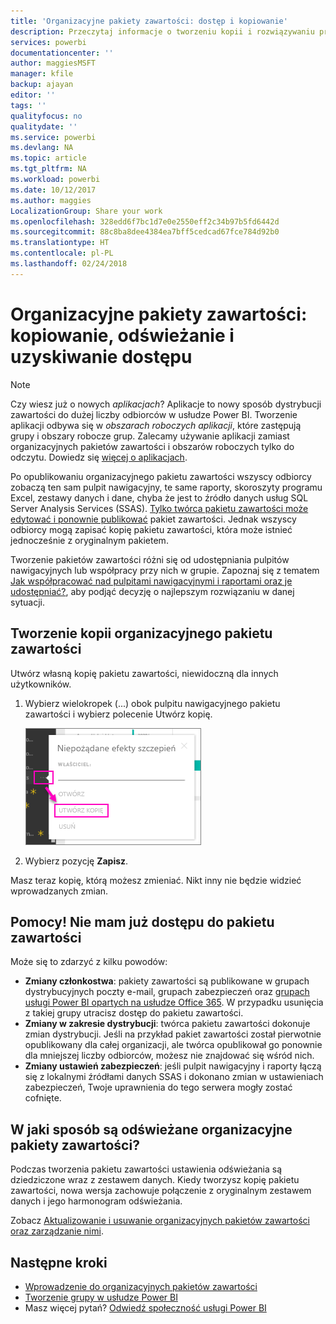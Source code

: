 ```yaml
---
title: 'Organizacyjne pakiety zawartości: dostęp i kopiowanie'
description: Przeczytaj informacje o tworzeniu kopii i rozwiązywaniu problemów z dostępem do organizacyjnych pakietów zawartości w usłudze Power BI
services: powerbi
documentationcenter: ''
author: maggiesMSFT
manager: kfile
backup: ajayan
editor: ''
tags: ''
qualityfocus: no
qualitydate: ''
ms.service: powerbi
ms.devlang: NA
ms.topic: article
ms.tgt_pltfrm: NA
ms.workload: powerbi
ms.date: 10/12/2017
ms.author: maggies
LocalizationGroup: Share your work
ms.openlocfilehash: 328edd6f7bc1d7e0e2550eff2c34b97b5fd6442d
ms.sourcegitcommit: 88c8ba8dee4384ea7bff5cedcad67fce784d92b0
ms.translationtype: HT
ms.contentlocale: pl-PL
ms.lasthandoff: 02/24/2018
---
```

# <a name="organizational-content-packs-copy-refresh-and-get-access"></a>Organizacyjne pakiety zawartości: kopiowanie, odświeżanie i uzyskiwanie dostępu
> [!NOTE]
> Czy wiesz już o nowych *aplikacjach*? Aplikacje to nowy sposób dystrybucji zawartości do dużej liczby odbiorców w usłudze Power BI. Tworzenie aplikacji odbywa się w *obszarach roboczych aplikacji*, które zastępują grupy i obszary robocze grup. Zalecamy używanie aplikacji zamiast organizacyjnych pakietów zawartości i obszarów roboczych tylko do odczytu. Dowiedz się [więcej o aplikacjach](service-install-use-apps.md).
> 
> 

Po opublikowaniu organizacyjnego pakietu zawartości wszyscy odbiorcy zobaczą ten sam pulpit nawigacyjny, te same raporty, skoroszyty programu Excel, zestawy danych i dane, chyba że jest to źródło danych usług SQL Server Analysis Services (SSAS).  [Tylko twórca pakietu zawartości może edytować i ponownie publikować](service-organizational-content-pack-manage-update-delete.md) pakiet zawartości.  Jednak wszyscy odbiorcy mogą zapisać kopię pakietu zawartości, która może istnieć jednocześnie z oryginalnym pakietem.

Tworzenie pakietów zawartości różni się od udostępniania pulpitów nawigacyjnych lub współpracy przy nich w grupie. Zapoznaj się z tematem [Jak współpracować nad pulpitami nawigacyjnymi i raportami oraz je udostępniać?](service-how-to-collaborate-distribute-dashboards-reports.md), aby podjąć decyzję o najlepszym rozwiązaniu w danej sytuacji.

## <a name="create-a-copy-of-an-organizational-content-pack"></a>Tworzenie kopii organizacyjnego pakietu zawartości
Utwórz własną kopię pakietu zawartości, niewidoczną dla innych użytkowników.

1. Wybierz wielokropek (...) obok pulpitu nawigacyjnego pakietu zawartości i wybierz polecenie Utwórz kopię.
   
    ![](media/service-organizational-content-pack-copy-refresh-access/power-bi-create-copy-organizational-content-pack.png)
2. Wybierz pozycję **Zapisz**.  

Masz teraz kopię, którą możesz zmieniać. Nikt inny nie będzie widzieć wprowadzanych zmian.

## <a name="help--i-can-no-longer-access-the-content-pack"></a>Pomocy!  Nie mam już dostępu do pakietu zawartości
Może się to zdarzyć z kilku powodów:

* **Zmiany członkostwa**: pakiety zawartości są publikowane w grupach dystrybucyjnych poczty e-mail, grupach zabezpieczeń oraz [grupach usługi Power BI opartych na usłudze Office 365](https://support.office.com/article/Create-a-group-in-Office-365-7124dc4c-1de9-40d4-b096-e8add19209e9).  W przypadku usunięcia z takiej grupy utracisz dostęp do pakietu zawartości.
* **Zmiany w zakresie dystrybucji**: twórca pakietu zawartości dokonuje zmian dystrybucji. Jeśli na przykład pakiet zawartości został pierwotnie opublikowany dla całej organizacji, ale twórca opublikował go ponownie dla mniejszej liczby odbiorców, możesz nie znajdować się wśród nich.
* **Zmiany ustawień zabezpieczeń**: jeśli pulpit nawigacyjny i raporty łączą się z lokalnymi źródłami danych SSAS i dokonano zmian w ustawieniach zabezpieczeń, Twoje uprawnienia do tego serwera mogły zostać cofnięte.

## <a name="how-are-organizational-content-packs-refreshed"></a>W jaki sposób są odświeżane organizacyjne pakiety zawartości?
Podczas tworzenia pakietu zawartości ustawienia odświeżania są dziedziczone wraz z zestawem danych.  Kiedy tworzysz kopię pakietu zawartości, nowa wersja zachowuje połączenie z oryginalnym zestawem danych i jego harmonogram odświeżania. 

Zobacz [Aktualizowanie i usuwanie organizacyjnych pakietów zawartości oraz zarządzanie nimi](service-organizational-content-pack-manage-update-delete.md).

## <a name="next-steps"></a>Następne kroki
* [Wprowadzenie do organizacyjnych pakietów zawartości](service-organizational-content-pack-introduction.md)
* [Tworzenie grupy w usłudze Power BI](service-create-distribute-apps.md)
* Masz więcej pytań? [Odwiedź społeczność usługi Power BI](http://community.powerbi.com/)

